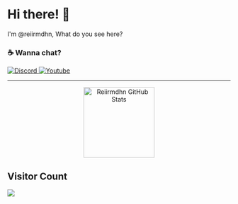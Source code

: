 # Hi there! :milky_way:

I'm @reiirmdhn, What do you see here?

### :coffee: Wanna chat?

<p>
    <a href="https://discordapp.com/users/359328319759450113/">
        <img alt="Discord" src="https://img.shields.io/static/v1?style=flat&logo=discord&logoColor=white&color=%237289DA&label=&message=REII%233324"/>
    </a>
    <a href="https://www.youtube.com/channel/UCcSTIkB-4MhU2UccuW8JCmg/">
        <img alt="Youtube" src="https://img.shields.io/static/v1?style=flat&logo=youtube&logoColor=white&color=%23FF0000&label=&message=Reiirmdhn"/>
    </a>
</p>

<hr>

<p align="center">
    <img alt="Reiirmdhn GitHub Stats" height="160em"  src="https://github-readme-stats.vercel.app/api?username=reiirmdhn&show_icons=true&theme=tokyonight">
</p>

## Visitor Count
  <img src="https://profile-counter.glitch.me/reiirmdhn/count.svg" />
